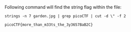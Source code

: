 Following command will find the string flag within the file:

    strings -n 7 garden.jpg | grep picoCTF | cut -d \" -f 2
    
    picoCTF{more_than_m33ts_the_3y3657BaB2C}

